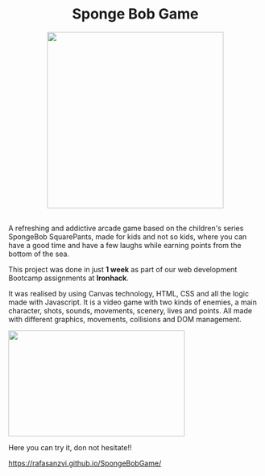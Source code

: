 <!--HEADER-->
<div id="header" align="center">
  <h1 align="center">Sponge Bob Game</h1>
  <img src="https://media.giphy.com/media/Nfg4l6AYarCBG/giphy.gif" width="350" />
</div>
<br>

<!--DESCRIPTION-->
<p>
 A refreshing and addictive arcade game based on the children's series SpongeBob SquarePants, made for kids and not so kids, where you can have a good time and have a few laughs while earning points from the bottom of the sea.
  
This project was done in just **1 week** as part of our web development Bootcamp assignments at **Ironhack**. 
  
It was realised by using Canvas technology, HTML, CSS and all the logic made with Javascript.
It is a video game with two kinds of enemies, a main character, shots, sounds, movements, scenery, lives and points. All made with different graphics, movements, collisions and DOM management.
</p>

<!--LINK-->
<img src="https://i.postimg.cc/pXv1StzD/Bob-Sponge-home.jpg" width="350" height="210"/></a>

<p>Here you can try it, don not hesitate!!</p>

https://rafasanzvi.github.io/SpongeBobGame/
